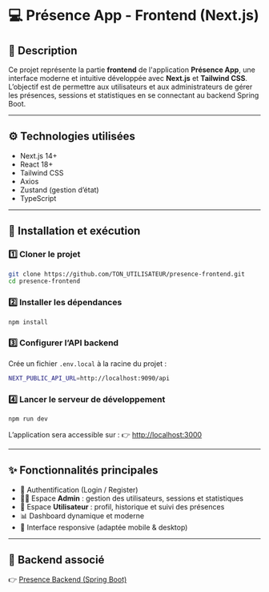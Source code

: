 # 💻 Présence App - Frontend (Next.js)

## 📖 Description

Ce projet représente la partie **frontend** de l'application **Présence App**, une interface moderne et intuitive développée avec **Next.js** et **Tailwind CSS**.
L’objectif est de permettre aux utilisateurs et aux administrateurs de gérer les présences, sessions et statistiques en se connectant au backend Spring Boot.

---

## ⚙️ Technologies utilisées

* Next.js 14+
* React 18+
* Tailwind CSS
* Axios
* Zustand (gestion d’état)
* TypeScript

---

## 🚀 Installation et exécution

### 1️⃣ Cloner le projet

```bash
git clone https://github.com/TON_UTILISATEUR/presence-frontend.git
cd presence-frontend
```

### 2️⃣ Installer les dépendances

```bash
npm install
```

### 3️⃣ Configurer l’API backend

Crée un fichier `.env.local` à la racine du projet :

```bash
NEXT_PUBLIC_API_URL=http://localhost:9090/api
```

### 4️⃣ Lancer le serveur de développement

```bash
npm run dev
```

L’application sera accessible sur :
👉 [http://localhost:3000](http://localhost:3000)

---

## ✨ Fonctionnalités principales

* 🔐 Authentification (Login / Register)
* 🧑‍💼 Espace **Admin** : gestion des utilisateurs, sessions et statistiques
* 👤 Espace **Utilisateur** : profil, historique et suivi des présences
* 📊 Dashboard dynamique et moderne
* 📱 Interface responsive (adaptée mobile & desktop)

---

## 🔗 Backend associé

👉 [Presence Backend (Spring Boot)](https://github.com/TON_UTILISATEUR/presence-backend)
